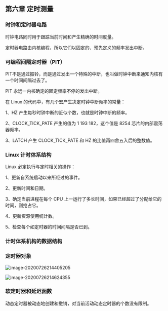 ## 								第六章 定时测量

### 时钟和定时器电路

时钟电路同时用于跟踪当前时间和产生精确的时间度量。

定时器电路由内核编程，所以它们以固定的、预先定义的频率发出中断。

### 可编程间隔定时器（PIT）

PIT不是通过振铃，而是通过发出一个特殊的中断，也叫做时钟中断来通知内核有一个时间间隔过去了。

PIT 永远一内核确定的固定频率不停的发出中断。

在 Linux 的代码中，有几个宏产生决定时钟中断频率的常量：

1、HZ 产生每秒时钟中断的近似个数，也就是时钟中断的频率。

2、CLOCK_TICK_PATE 产生的值为 1 193 182，这个值是 8254 芯片的内部震荡器频率。

3、LATCH 产生 CLOCK_TICK_PATE 和 HZ 的比值再四舍五入后的整数值。

### Linux 计时体系结构

Linux 必定执行与定时相关的操作：

1、更新自系统启动以来所经过的事件。

2、更新时间和日期。

3、确定当前进程在每个 CPU 上一运行了多长时间，如果已经超过了分配给它的时间，则抢占它。

4、更新资源使用统计数。

5、检查每个如定时器的时间间隔是否已到。

### 计时体系机构的数据结构

### 定时器对象

![image-20200726214405205](https://tva1.sinaimg.cn/large/007S8ZIlgy1gh4pjdkapuj30vw0cwdmi.jpg)

![image-20200726214624355](https://tva1.sinaimg.cn/large/007S8ZIlgy1gh4pls1e3fj30wi09qjwf.jpg)

### 软定时器和延迟函数

动态定时器被动态地创建和撤销，对当前活动动态定时器的个数没有限制。











